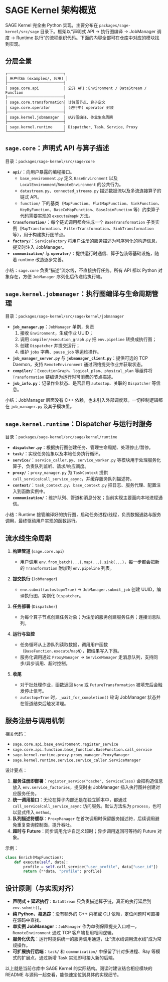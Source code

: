 # SAGE Kernel 架构概览

SAGE Kernel 完全由 Python 实现，主要分布在 `packages/sage-kernel/src/sage` 目录下。框架以“声明式 API → 执行图编译 → JobManager 调度 → Runtime 执行”的流程组织代码。下面的内容全部可在仓库中对应的模块找到实现。

## 分层全景

```
┌─────────────────────────┐
│ 用户代码 (examples/, 应用) │
├─────────────────────────┤
│ sage.core.api           │ 公开 API：Environment / DataStream / Function
├─────────────────────────┤
│ sage.core.transformation│ 计算图节点、算子定义
│ sage.core.operator      │ (进行中) operator 封装
├─────────────────────────┤
│ sage.kernel.jobmanager  │ 执行图编译、作业生命周期
├─────────────────────────┤
│ sage.kernel.runtime     │ Dispatcher、Task、Service、Proxy
└─────────────────────────┘
```

## `sage.core`：声明式 API 与算子描述

目录：`packages/sage-kernel/src/sage/core`

- **`api/`**：向用户暴露的编程接口。
  - `base_environment.py` 定义 `BaseEnvironment` 以及 `LocalEnvironment`/`RemoteEnvironment` 的公共行为。
  - `datastream.py`、`connected_streams.py` 描述数据流以及多流连接算子的链式 API。
  - `function/` 下的基类（`MapFunction`、`FlatMapFunction`、`SinkFunction`、`KeyByFunction`、`BaseCoMapFunction`、`BaseJoinFunction` 等）约束算子代码需要实现的 `execute`/`mapN` 方法。
- **`transformation/`**：每个链式调用都会生成一个 `BaseTransformation` 子类实例（`MapTransformation`、`FilterTransformation`、`SinkTransformation` 等），用于构建执行图节点。
- **`factory/`**：`ServiceFactory` 将用户注册的服务描述为可序列化的构造信息，提交时注入 JobManager。
- **`communication/`** 与 **`operator/`**：提供运行时通信、算子包装等基础设施，随着 runtime 改造逐步完善。

小结：`sage.core` 负责“描述”流水线，不直接执行任务。所有 API 都以 Python 对象存在，方便 `JobManager` 序列化后传递给执行端。

## `sage.kernel.jobmanager`：执行图编译与生命周期管理

目录：`packages/sage-kernel/src/sage/kernel/jobmanager`

- **`job_manager.py`**：`JobManager` 单例，负责
  1. 接收 `Environment`，生成作业 UUID；
  2. 调用 `compiler/execution_graph.py` 把 `env.pipeline` 转换成执行图；
  3. 创建 `Dispatcher` 并提交运行；
  4. 维护 `jobs` 字典、`pause_job` 等运维操作。
- **`job_manager_server.py`** 与 **`jobmanager_client.py`**：提供可选的 TCP Daemon，支持 `RemoteEnvironment` 通过网络提交作业并获取状态。
- **`compiler/`**：`ExecutionGraph`、`logical_plan`、`physical_plan` 等组件将 `Transformation` 链编译为运行时可消费的节点描述。
- **`job_info.py`**：记录作业状态、是否启用 `autostop`、关联的 `Dispatcher` 等信息。

小结：JobManager 层面没有 C++ 依赖，也未引入外部调度器。一切控制逻辑都在 `job_manager.py` 及其子模块里。

## `sage.kernel.runtime`：Dispatcher 与运行时服务

目录：`packages/sage-kernel/src/sage/kernel/runtime`

- **`dispatcher.py`**：根据执行图创建任务、管理生命周期、处理停止/暂停。
- **`task/`**：实现任务抽象以及本地任务执行循环。
- **`service/`**：`service_caller.py`、`service_worker.py` 等模块用于处理服务化算子，负责队列监听、请求/响应调度。
- **`proxy/`**：`proxy_manager.py` 为 `TaskContext` 提供 `call_service`/`call_service_async`，并缓存服务队列描述符。
- **`context/`**：`task_context.py`、`base_context.py` 把日志、服务代理、配置注入到函数实例中。
- **`communication/`**：维护队列、管道和消息分发；当前实现主要面向本地进程通信。

小结：Runtime 接管编译好的执行图，启动任务进程/线程，负责数据通路与服务调用，最终驱动用户实现的函数运行。

## 流水线生命周期

1. **构建管道** (`sage.core.api`)
   - 用户调用 `env.from_batch(...).map(...).sink(...)`，每一步都会把新的 `Transformation` 附加到 `env.pipeline` 列表。

2. **提交执行** (`JobManager`)
   - `env.submit(autostop=True)` → `JobManager.submit_job` 创建 UUID，编译执行图，实例化 `Dispatcher`。

3. **任务部署** (`Dispatcher`)
   - 为每个算子节点创建任务对象；为注册的服务创建服务任务；连接消息队列。

4. **运行与监控**
   - 任务循环从上游队列读取数据，调用用户函数（`BaseFunction.execute`/`mapN`），把结果写入下游。
   - 服务化调用通过 `ProxyManager` → `ServiceManager` 走消息队列，支持同步/异步调用、超时控制。

5. **收尾**
   - 对于批处理作业，函数返回 `None` 或 `FutureTransformation` 被填充后会触发停止信号。
   - `autostop=True` 时，`_wait_for_completion()` 轮询 JobManager 状态并在管道结束后触发清理。

## 服务注册与调用机制

相关代码：

- `sage.core.api.base_environment.register_service`
- `sage.core.api.function.base_function.BaseFunction.call_service`
- `sage.kernel.runtime.proxy.proxy_manager.ProxyManager`
- `sage.kernel.runtime.service.service_caller.ServiceManager`

设计要点：

1. **服务注册即部署**：`register_service("cache", ServiceClass)` 会把构造信息放入 `env.service_factories`，提交时由 JobManager 插入执行图并创建对应服务任务。
2. **统一调用接口**：无论在算子内部还是在独立脚本中，都通过 `call_service`/`call_service_async` 访问服务。默认方法名为 `process`，也可以显式传入 `method`。
3. **队列描述符缓存**：`ProxyManager` 在首次调用时保留服务描述符，后续调用避免重复查询控制面，提升吞吐。
4. **超时与 Future**：同步调用允许自定义超时；异步调用返回可等待的 Future 对象。

示例：

```python
class Enrich(MapFunction):
    def execute(self, data):
        profile = self.call_service("user_profile", data["user_id"])
        return {**data, "profile": profile}
```

## 设计原则（与实现对齐）

- **声明式 + 延迟执行**：`DataStream` 只负责描述算子链，真正的执行延后到 `env.submit()`。
- **纯 Python、易追踪**：没有额外的 C++ 内核或 CLI 依赖，定位问题时可直接在源码中查找。
- **单实例 JobManager**：`JobManager` 作为单例保障提交入口唯一，`RemoteEnvironment` 通过 TCP 客户端复用相同逻辑。
- **服务化优先**：运行时提供统一的服务调用通道，让“流水线调用流水线”成为常规操作。
- **可扩展执行后端**：`task/` 和 `communication/` 中保留了针对多进程、Ray 等模式的扩展点，通过新增 Task 实现即可接入新的后端。

以上就是当前仓库中 SAGE Kernel 的实际结构。阅读时建议结合相应模块的 README 与源码一起查看，能快速定位到具体的实现细节。
